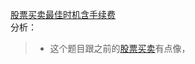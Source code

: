 [股票买卖最佳时机含手续费](https://leetcode-cn.com/problems/best-time-to-buy-and-sell-stock-with-transaction-fee/)  
分析：  
> * 这个题目跟之前的[股票买卖]()有点像，
